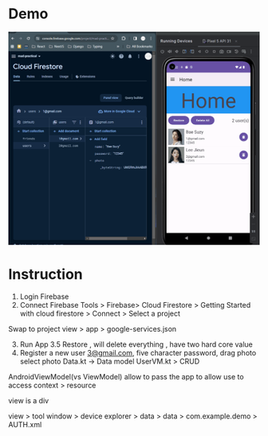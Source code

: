 # Demo
![Demo](Prac6.gif)

# Instruction
1. Login Firebase
2. Connect Firebase
Tools > Firebase> Cloud Firestore > Getting Started with cloud firestore > Connect > Select a project

Swap to project view > app > google-services.json

3. Run App
3.5 Restore , will delete everything , have two hard core value
4. Register a new user 3@gmail.com, five character password, drag photo select photo
Data.kt -> Data model
UserVM.kt > CRUD

AndroidViewModel(vs ViewModel) allow to pass the app to allow use to access context > resource

view is a div

view > tool window > device explorer > data > data > com.example.demo > AUTH.xml
